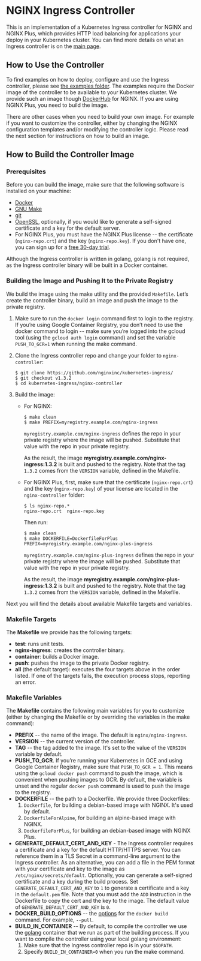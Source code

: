 # NGINX Ingress Controller

This is an implementation of a Kubernetes Ingress controller for NGINX and NGINX Plus, which provides HTTP load balancing for applications your deploy in your Kubernetes cluster. You can find more details on what an Ingress controller is on the [main page](https://github.com/nginxinc/kubernetes-ingress).

## How to Use the Controller

To find examples on how to deploy, configure and use the Ingress controller, please see [the examples folder](../examples). The examples require the Docker image of the controller to be available to your Kubernetes cluster. We provide such an image though [DockerHub](https://hub.docker.com/r/nginx/nginx-ingress/) for NGINX. If you are using NGINX Plus, you need to build the image.

There are other cases when you need to build your own image. For example if you want to customize the controller, either by changing the NGINX configuration templates and/or modifying the controller logic. Please read the next section for instructions on how to build an image.

## How to Build the Controller Image

### Prerequisites

Before you can build the image, make sure that the following software is installed on your machine:
* [Docker](https://www.docker.com/products/docker)
* [GNU Make](https://www.gnu.org/software/make/)
* [git](https://git-scm.com/)
* [OpenSSL](https://www.openssl.org/), optionally, if you would like to generate a self-signed certificate and a key for the default server.
* For NGINX Plus, you must have the NGINX Plus license -- the certificate (`nginx-repo.crt`) and the key (`nginx-repo.key`). If you don't have one, you can sign up for a [free 30-day trial](https://www.nginx.com/free-trial-request/).

Although the Ingress controller is written in golang, golang is not required, as the Ingress controller binary will be built in a Docker container.

### Building the Image and Pushing It to the Private Registry

We build the image using the make utility and the provided `Makefile`. Let’s create the controller binary, build an image and push the image to the private registry. 

1. Make sure to run the `docker login` command first to login to the registry. If you’re using Google Container Registry, you don’t need to use the docker command to login -- make sure you’re logged into the gcloud tool (using the `gcloud auth login` command) and set the variable `PUSH_TO_GCR=1` when running the make command.

1. Clone the Ingress controller repo and change your folder to `nginx-controller`: 
    ```
    $ git clone https://github.com/nginxinc/kubernetes-ingress/
    $ git checkout v1.3.2
    $ cd kubernetes-ingress/nginx-controller
    ```

1. Build the image:
    * For NGINX:
      ```
      $ make clean
      $ make PREFIX=myregistry.example.com/nginx-ingress
      ```
      `myregistry.example.com/nginx-ingress` defines the repo in your private registry where the image will be pushed. Substitute that value with the repo in your private registry.
      
      As the result, the image **myregistry.example.com/nginx-ingress:1.3.2** is built and pushed to the registry. Note that the tag `1.3.2` comes from the `VERSION` variable, defined in the Makefile.

    * For NGINX Plus, first, make sure that the certificate (`nginx-repo.crt`) and the key (`nginx-repo.key`) of your license are located in the `nginx-controller` folder:
      ```
      $ ls nginx-repo.*
      nginx-repo.crt  nginx-repo.key
      ```
      Then run:
      ```
      $ make clean
      $ make DOCKERFILE=DockerfileForPlus PREFIX=myregistry.example.com/nginx-plus-ingress
      ```
      `myregistry.example.com/nginx-plus-ingress` defines the repo in your private registry where the image will be pushed. Substitute that value with the repo in your private registry.
      
      As the result, the image **myregistry.example.com/nginx-plus-ingress:1.3.2** is built and pushed to the registry. Note that the tag `1.3.2` comes from the `VERSION` variable, defined in the Makefile.

Next you will find the details about available Makefile targets and variables.

### Makefile Targets

The **Makefile** we provide has the following targets:
* **test**: runs unit tests.
* **nginx-ingress**: creates the controller binary.
* **container**: builds a Docker image.
* **push**: pushes the image to the private Docker registry.
* **all** (the default target): executes the four targets above in the order listed. If one of the targets fails, the execution process stops, reporting an error.

### Makefile Variables

The **Makefile** contains the following main variables for you to customize (either by changing the Makefile or by overriding the variables in the make command):
* **PREFIX** -- the name of the image. The default is `nginx/nginx-ingress`.
* **VERSION** -- the current version of the controller.
* **TAG** -- the tag added to the image. It's set to the value of the `VERSION` variable by default.
* **PUSH_TO_GCR**. If you’re running your Kubernetes in GCE and using Google Container Registry, make sure that `PUSH_TO_GCR = 1`. This means using the `gcloud docker push` command to push the image, which is convenient when pushing images to GCR. By default, the variable is unset and the regular `docker push` command is used to push the image to the registry.
* **DOCKERFILE** -- the path to a Dockerfile. We provide three Dockerfiles:
  1. `Dockerfile`, for building a debian-based image with NGINX. It's used by default.
  1. `DockerfileForAlpine`, for building an alpine-based image with NGINX.
  1. `DockerfileForPlus`, for building an debian-based image with NGINX Plus.
* **GENERATE_DEFAULT_CERT_AND_KEY** - The Ingress controller requires a certificate and a key for the default HTTP/HTTPS server. You can reference them in a TLS Secret in a command-line argument to the Ingress controller. As an alternative, you can add a file in the PEM format with your certificate and key to the image as `/etc/nginx/secrets/default`. Optionally, you can generate a self-signed certificate and a key during the build process. Set `GENERATE_DEFAULT_CERT_AND_KEY` to `1` to generate a certificate and a key in the `default.pem` file. Note that you must add the `ADD` instruction in the Dockerfile to copy the cert and the key to the image. The default value of `GENERATE_DEFAULT_CERT_AND_KEY` is `0`. 
* **DOCKER_BUILD_OPTIONS** -- the [options](https://docs.docker.com/engine/reference/commandline/build/#options) for the `docker build` command. For example, `--pull`.
* **BUILD_IN_CONTAINER** -- By default, to compile the controller we use the [golang](https://hub.docker.com/_/golang/) container that we run as part of the building process. If you want to compile the controller using your local golang environment:
  1. Make sure that the Ingress controller repo is in your `$GOPATH`.
  1. Specify `BUILD_IN_CONTAINER=0` when you run the make command.



